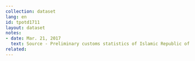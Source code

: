 ```yaml
---
collection: dataset
lang: en
id: tpotd1711
layout: dataset
notes: 
- date: Mar. 21, 2017
  text: Source - Preliminary customs statistics of Islamic Republic of Iran
related:
---
```

